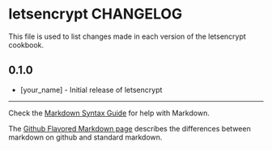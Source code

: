 # letsencrypt CHANGELOG

This file is used to list changes made in each version of the letsencrypt cookbook.

## 0.1.0
- [your_name] - Initial release of letsencrypt

- - -
Check the [Markdown Syntax Guide](http://daringfireball.net/projects/markdown/syntax) for help with Markdown.

The [Github Flavored Markdown page](http://github.github.com/github-flavored-markdown/) describes the differences between markdown on github and standard markdown.
